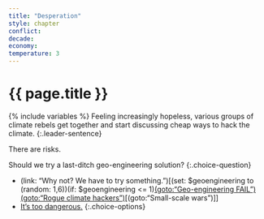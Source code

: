 ```yaml
---
title: "Desperation"
style: chapter
conflict: 
decade: 
economy: 
temperature: 3
---
```


<h1>{{ page.title }}</h1>

{% include variables %}
Feeling increasingly hopeless, various groups of climate rebels get together and start discussing cheap ways to hack the climate.
{:.leader-sentence}

There are risks.

Should we try a last-ditch geo-engineering solution?
{:.choice-question}

- (link: “Why not? We have to try something.”)[(set: $geoengineering to (random: 1,6))(if: $geoengineering \<= 1)[(goto:“Geo-engineering FAIL”)(goto:“Rogue climate hackers”)](about:blank)[(goto:“Small-scale wars”)]]
- [It’s too dangerous.](chapter_ignored.html)
{:.choice-options}

